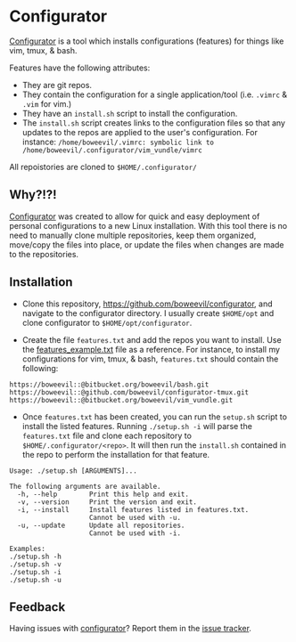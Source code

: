 Configurator
============

[Configurator] is a tool which installs configurations (features) for things like vim, tmux, & bash.


Features have the following attributes:

 * They are git repos.
 * They contain the configuration for a single application/tool (i.e. `.vimrc` & `.vim` for vim.)
 * They have an `install.sh` script to install the configuration.
 * The `install.sh` script creates links to the configuration files so that any updates to the repos are applied to the user's configuration.  For instance: `/home/boweevil/.vimrc: symbolic link to /home/boweevil/.configurator/vim_vundle/vimrc`

All repoistories are cloned to `$HOME/.configurator/`


[Configurator]: https://github.com/boweevil/configurator
[features_example.txt]: https://github.com/boweevil/configurator/blob/master/features_example.txt
[issue tracker]: https://github.com/boweevil/configurator/issues

## Why?!?!
[Configurator] was created to allow for quick and easy deployment of personal configurations to a new Linux installation.  With this tool there is no need to manually clone multiple repositories, keep them organized, move/copy the files into place, or update the files when changes are made to the repositories.

## Installation
* Clone this repository, <https://github.com/boweevil/configurator>, and navigate to the configurator directory.  I usually create `$HOME/opt` and clone configurator to `$HOME/opt/configurator`.

* Create the file `features.txt` and add the repos you want to install.  Use the [features_example.txt] file as a reference.  For instance, to install my configurations for vim, tmux, & bash, `features.txt` should contain the following:

```
https://boweevil::@bitbucket.org/boweevil/bash.git
https://boweevil::@github.com/boweevil/configurator-tmux.git
https://boweevil::@bitbucket.org/boweevil/vim_vundle.git
```

* Once `features.txt` has been created, you can run the `setup.sh` script to install the listed features.  Running `./setup.sh -i` will parse the `features.txt` file and clone each repository to `$HOME/.configurator/<repo>`.  It will then run the `install.sh` contained in the repo to perform the installation for that feature.

```
Usage: ./setup.sh [ARGUMENTS]...

The following arguments are available.
  -h, --help        Print this help and exit.
  -v, --version     Print the version and exit.
  -i, --install     Install features listed in features.txt.
                    Cannot be used with -u.
  -u, --update      Update all repositories.
                    Cannot be used with -i.

Examples:
./setup.sh -h
./setup.sh -v
./setup.sh -i
./setup.sh -u
```


## Feedback

Having issues with [configurator]? Report them in the [issue tracker].
